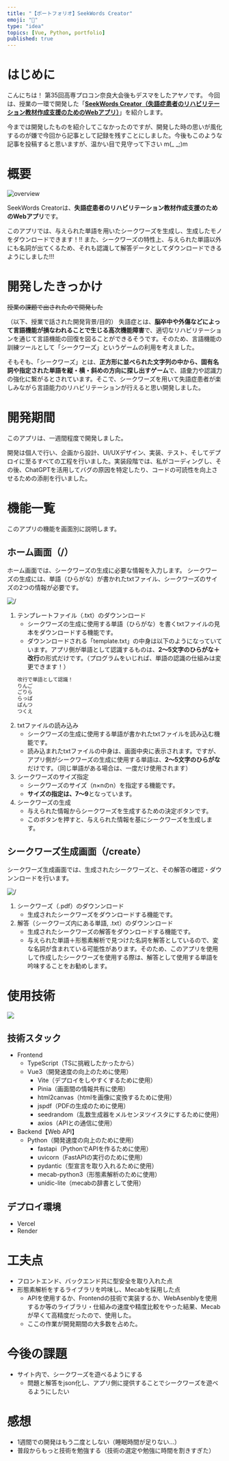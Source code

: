 ```yaml
---
title: "【ポートフォリオ】SeekWords Creator"
emoji: "🎁"
type: "idea"
topics: [Vue, Python, portfolio]
published: true
---
```

# はじめに
こんにちは！
第35回高専プロコン奈良大会後もデスマをしたアヤノです。
今回は、授業の一環で開発した「**[SeekWords Creator（失語症患者のリハビリテーション教材作成支援のためのWebアプリ）][01]**」を紹介します。

今までは開発したものを紹介してこなかったのですが、開発した時の思いが風化するのが嫌で今回から記事として記録を残すことにしました。今後もこのような記事を投稿すると思いますが、温かい目で見守って下さい m(_ _;)m

# 概要
![overview](/Images/articles/portfolio-seekwords_creator/overview.png)

SeekWords Creatorは、**失語症患者のリハビリテーション教材作成支援のためのWebアプリ**です。

このアプリでは、与えられた単語を用いたシークワーズを生成し、生成したモノをダウンロードできます！!!
また、シークワーズの特性上、与えられた単語以外にも名詞が出てくるため、それも認識して解答データとしてダウンロードできるようにしました!!!

# 開発したきっかけ
~~授業の課題で出されたので開発した~~

（以下、授業で話された開発背景/目的）
失語症とは、**脳卒中や外傷などによって言語機能が損なわれることで生じる高次機能障害**で、適切なリハビリテーションを通じて言語機能の回復を図ることができるそうです。そのため、言語機能の訓練ツールとして「シークワーズ」というゲームの利用を考えました。

そもそも、「シークワーズ」とは、**正方形に並べられた文字列の中から、固有名詞や指定された単語を縦・横・斜めの方向に探し出すゲーム**で、語彙力や認識力の強化に繋がるとされています。そこで、シークワーズを用いて失語症患者が楽しみながら言語能力のリハビリテーションが行えると思い開発しました。

# 開発期間
このアプリは、一週間程度で開発しました。

開発は個人で行い、企画から設計、UI/UXデザイン、実装、テスト、そしてデプロイに至るすべての工程を行いました。実装段階では、私がコーディングし、その後、ChatGPTを活用してバグの原因を特定したり、コードの可読性を向上させるための添削を行いました。

# 機能一覧
このアプリの機能を画面別に説明します。

## ホーム画面（/）
ホーム画面では、シークワーズの生成に必要な情報を入力します。
シークワーズの生成には、単語（ひらがな）が書かれたtxtファイル、シークワーズのサイズの2つの情報が必要です。

![/](/Images/articles/portfolio-seekwords_creator/view_home.png)
1. テンプレートファイル（.txt）のダウンンロード
   - シークワーズの生成に使用する単語（ひらがな）を書くtxtファイルの見本をダウンロードする機能です。
   - ダウンンロードされる「template.txt」の中身は以下のようになっていています。アプリ側が単語として認識するものは、**2～5文字のひらがな＋改行**の形式だけです。（プログラムをいじれば、単語の認識の仕組みは変更できます！）
   ```txt
   改行で単語として認識！
   りんご
   ごりら
   らっぱ
   ぱんつ
   つくえ
   ```
1. txtファイルの読み込み
   - シークワーズの生成に使用する単語が書かれたtxtファイルを読み込む機能です。
   - 読み込まれたtxtファイルの中身は、画面中央に表示されます。ですが、アプリ側がシークワーズの生成に使用する単語は、**2～5文字のひらがな**だけです。（同じ単語がある場合は、一度だけ使用されます）
2. シークワーズのサイズ指定
   - シークワーズのサイズ（n×nのn）を指定する機能です。
   - **サイズの指定は、7～9**となっています。
3. シークワーズの生成
   - 与えられた情報からシークワーズを生成するための決定ボタンです。
   - このボタンを押すと、与えられた情報を基にシークワーズを生成します。

## シークワーズ生成画面（/create）
シークワーズ生成画面では、生成されたシークワーズと、その解答の確認・ダウンンロードを行います。

![/](/Images/articles/portfolio-seekwords_creator/view_create.png)
1. シークワーズ（.pdf）のダウンンロード
   - 生成されたシークワーズをダウンロードする機能です。
2. 解答（シークワーズ内にある単語, .txt）のダウンンロード
   - 生成されたシークワーズの解答をダウンロードする機能です。
   - 与えられた単語＋形態素解析で見つけた名詞を解答としているので、変な名詞が含まれている可能性があります。そのため、このアプリを使用して作成したシークワーズを使用する際は、解答として使用する単語を吟味することをお勧めします。

# 使用技術
![](/Images/articles/portfolio-seekwords_creator/overview-thec.png)

## 技術スタック
- Frontend
  - TypeScript（TSに挑戦したかったから）
  - Vue3（開発速度の向上のために使用）
    - Vite（デプロイをしやすくするために使用）
    - Pinia（画面間の情報共有に使用）
    - html2canvas（htmlを画像に変換するために使用）
    - jspdf（PDFの生成のために使用）
    - seedrandom（乱数生成器をメルセンヌツイスタにするために使用）
    - axios（APIとの通信に使用）
- Backend【Web API】
  - Python（開発速度の向上のために使用）
    - fastapi（PythonでAPIを作るために使用）
    - uvicorn（FastAPIの実行のために使用）
    - pydantic（型宣言を取り入れるために使用）
    - mecab-python3（形態素解析のために使用）
    - unidic-lite（mecabの辞書として使用）

## デプロイ環境
- Vercel
- Render

# 工夫点
- フロントエンド、バックエンド共に型安全を取り入れた点
- 形態素解析をするライブラリを吟味し、Mecabを採用した点
  - APIを使用するか、Frontendの技術で実装するか、WebAsenblyを使用するか等のライブラリ・仕組みの速度や精度比較をやった結果、Mecabが早くて高精度だったので、使用した。
  - ここの作業が開発期間の大多数を占めた。

# 今後の課題
- サイト内で、シークワーズを遊べるようにする
  - 問題と解答をjson化し、アプリ側に提供することでシークワーズを遊べるようにしたい

# 感想
- 1週間での開発はもう二度としない（睡眠時間が足りない...）
- 普段からもっと技術を勉強する（技術の選定や勉強に時間を割きすぎた）

[01]:https://work-seek-words-creator.vercel.app/